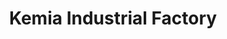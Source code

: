---
#preview
title: Kemia Industrial Factory
image: /img/portfolio/1.jpg
category: Design
category_slug: design
#portfolio image size for masonry layout: horizontal, vertical, square
masonrySize: square

#full details
short: "As a Design Virtuoso, my mission is to craft immersive and unforgettable <span class='mil-accent'>brand experiences</span> that resonate in the hearts and minds of audiences."

info:
  - label: Client
    value: Design Virtuoso

  - label: Category
    value: Design, Branding

  - label: Date
    value: April 24, 2024

fullImage:
  url: /img/portfolio/2.jpg
  alt: banner

description:
  title: Digital Landscape Navigation
  cols: 2
  content: "
      <p>Navigating the digital landscape requires more than just technical skills; it demands a keen understanding of the ever-evolving online ecosystem. I thrive on staying ahead of trends, strategically positioning brands for maximum visibility and impact.</p>
  "
  content2: "
      <p>From crafting user-friendly web interfaces to deploying data-driven digital marketing campaigns, every decision is guided by the goal of enhancing brand presence and driving meaningful engagement.</p>
  "

fullImage2:
  url: /img/portfolio/3.jpg
  alt: banner

description2:
  title: Digital Landscape Navigation
  content: "
      <p>What sets me apart as a Design Virtuoso is the harmonious fusion of creativity and strategy. Design decisions are not arbitrary; they are strategic choices aimed at achieving specific business objectives. Each project is a collaboration where creativity meets analytics, resulting in designs that not only captivate but also contribute to the overall success of the brand in the digital realm.</p>
  "
---